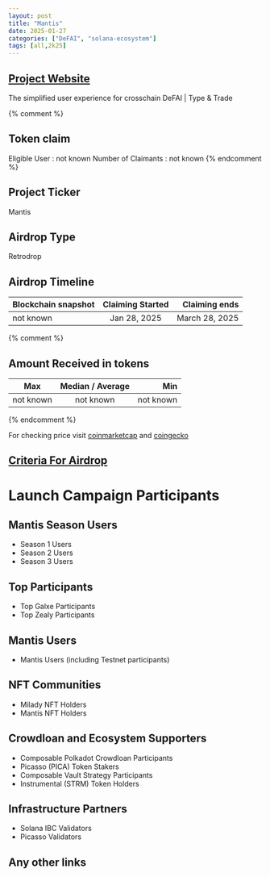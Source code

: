 ```yaml
---
layout: post
title: "Mantis"
date: 2025-01-27
categories: ["DeFAI", "solana-ecosystem"]
tags: [all,2k25]
---
```


## [Project Website](https://www.mantis.app/)

The simplified user experience for crosschain DeFAI | Type & Trade

{% comment %}

## Token claim

Eligible User : not known
Number of Claimants : not known
{% endcomment %}

## Project Ticker

Mantis

## Airdrop Type

Retrodrop

## Airdrop Timeline

| Blockchain snapshot | Claiming Started |  Claiming ends |
| ------------------- | :--------------: | -------------: |
| not known           |   Jan 28, 2025   | March 28, 2025 |

{% comment %}

## Amount Received in tokens

| Max       | Median / Average |       Min |
| --------- | :--------------: | --------: |
| not known |    not known     | not known |

{% endcomment %}

For checking price visit [coinmarketcap](https://coinmarketcap.com/currencies/) and [coingecko](https://www.coingecko.com/en/coins/)

## [Criteria For Airdrop](https://x.com/mantis/status/1883964113530826947)

# Launch Campaign Participants

## Mantis Season Users

- Season 1 Users
- Season 2 Users
- Season 3 Users

## Top Participants

- Top Galxe Participants
- Top Zealy Participants

## Mantis Users

- Mantis Users (including Testnet participants)

## NFT Communities

- Milady NFT Holders
- Mantis NFT Holders

## Crowdloan and Ecosystem Supporters

- Composable Polkadot Crowdloan Participants
- Picasso (PICA) Token Stakers
- Composable Vault Strategy Participants
- Instrumental (STRM) Token Holders

## Infrastructure Partners

- Solana IBC Validators
- Picasso Validators

## Any other links
